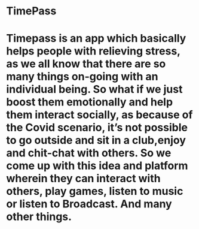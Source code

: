 
<H1> TimePass <H1>

Timepass is an app which basically helps people with relieving stress, as we all know that there are so many things on-going with an individual being. So what if we just boost them emotionally and help them interact socially, as because of the Covid scenario, it’s not possible to go outside and sit in a club,enjoy and chit-chat with others. So we come up with this idea and platform wherein they can interact with others, play games, listen to music or listen to Broadcast. And many other things.
